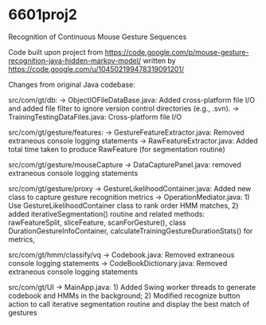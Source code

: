 6601proj2
=========

Recognition of Continuous Mouse Gesture Sequences

Code built upon project from https://code.google.com/p/mouse-gesture-recognition-java-hidden-markov-model/ written by https://code.google.com/u/104502199478319091201/

Changes from original Java codebase:

src/com/gt/db:
  -> ObjectIOFileDataBase.java: Added cross-platform file I/O and added file filter to ignore version control directories (e.g., .svn).
  -> TrainingTestingDataFiles.java: Cross-platform file I/O

src/com/gt/gesture/features:
  -> GestureFeatureExtractor.java: Removed extraneous console logging statements
  -> RawFeatureExtractor.java:  Added total time taken to produce RawFeature (for segmentation routine)

src/com/gt/gesture/mouseCapture
  -> DataCapturePanel.java: removed extraneous console logging statements

src/com/gt/gesture/proxy
  -> GestureLikelihoodContainer.java: Added new class to capture gesture recognition metrics
 -> OperationMediator.java: 1) Use GestureLikelihoodContainer class to rank order HMM matches, 2) added iterativeSegmentation() routine and related methods: rawFeatureSplit, sliceFeature, scanForGesture(), class DurationGestureInfoContainer, calculateTrainingGestureDurationStats() for metrics, 

src/com/gt/hmm/classify/vq
  -> Codebook.java: Removed extraneous console logging statements
  -> CodeBookDictionary.java: Removed extraneous console logging statements

src/com/gt/UI
  -> MainApp.java: 1) Added Swing worker threads to generate codebook and HMMs in the background; 2) Modified recognize button action to call iterative segmentation routine and display the best match of gestures

